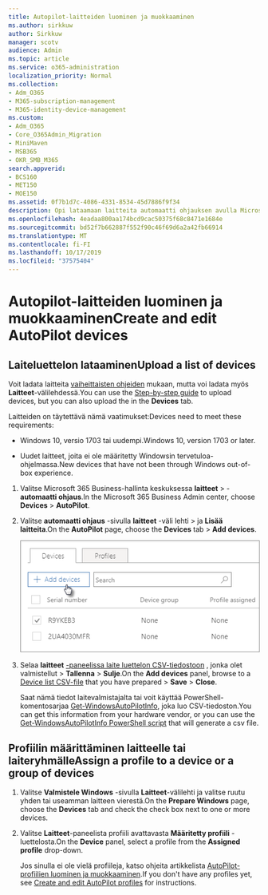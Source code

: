 ```yaml
---
title: Autopilot-laitteiden luominen ja muokkaaminen
ms.author: sirkkuw
author: Sirkkuw
manager: scotv
audience: Admin
ms.topic: article
ms.service: o365-administration
localization_priority: Normal
ms.collection:
- Adm_O365
- M365-subscription-management
- M365-identity-device-management
ms.custom:
- Adm_O365
- Core_O365Admin_Migration
- MiniMaven
- MSB365
- OKR_SMB_M365
search.appverid:
- BCS160
- MET150
- MOE150
ms.assetid: 0f7b1d7c-4086-4331-8534-45d7886f9f34
description: Opi lataamaan laitteita automaatti ohjauksen avulla Microsoft 365 Businessissa. Voit määrittää profiilin laitteelle tai laite ryhmälle.
ms.openlocfilehash: 4eadaa800aa174bcd9cac50375f68c8471e1684e
ms.sourcegitcommit: bd52f7b662887f552f90c46f69d6a2a42fb66914
ms.translationtype: MT
ms.contentlocale: fi-FI
ms.lasthandoff: 10/17/2019
ms.locfileid: "37575404"
---
```

# <a name="create-and-edit-autopilot-devices"></a><span data-ttu-id="a8885-104">Autopilot-laitteiden luominen ja muokkaaminen</span><span class="sxs-lookup"><span data-stu-id="a8885-104">Create and edit AutoPilot devices</span></span>

## <a name="upload-a-list-of-devices"></a><span data-ttu-id="a8885-105">Laiteluettelon lataaminen</span><span class="sxs-lookup"><span data-stu-id="a8885-105">Upload a list of devices</span></span>

<span data-ttu-id="a8885-106">Voit ladata laitteita [vaiheittaisten ohjeiden](add-autopilot-devices-and-profile.md) mukaan, mutta voi ladata myös **Laitteet**-välilehdessä.</span><span class="sxs-lookup"><span data-stu-id="a8885-106">You can use the [Step-by-step guide](add-autopilot-devices-and-profile.md) to upload devices, but you can also upload the in the **Devices** tab.</span></span> 
  
<span data-ttu-id="a8885-107">Laitteiden on täytettävä nämä vaatimukset:</span><span class="sxs-lookup"><span data-stu-id="a8885-107">Devices need to meet these requirements:</span></span>
  
- <span data-ttu-id="a8885-108">Windows 10, versio 1703 tai uudempi.</span><span class="sxs-lookup"><span data-stu-id="a8885-108">Windows 10, version 1703 or later.</span></span>
    
- <span data-ttu-id="a8885-109">Uudet laitteet, joita ei ole määritetty Windowsin tervetuloa-ohjelmassa.</span><span class="sxs-lookup"><span data-stu-id="a8885-109">New devices that have not been through Windows out-of-box experience.</span></span>

1. <span data-ttu-id="a8885-110">Valitse Microsoft 365 Business-hallinta keskuksessa **laitteet** \> - **automaatti ohjaus**.</span><span class="sxs-lookup"><span data-stu-id="a8885-110">In the Microsoft 365 Business Admin center, choose **Devices** \> **AutoPilot**.</span></span>
  
2. <span data-ttu-id="a8885-111">Valitse **automaatti ohjaus** -sivulla **laitteet** -väli lehti \> ja **Lisää laitteita**.</span><span class="sxs-lookup"><span data-stu-id="a8885-111">On the **AutoPilot** page, choose the **Devices** tab \> **Add devices**.</span></span>
    
    ![In the Devices tab, choose Add devices.](media/6ba81e22-c873-40ad-8a72-ce64d15ea6ba.png)
  
3. <span data-ttu-id="a8885-113">Selaa **laitteet** [-paneelissa laite luettelon CSV-tiedostoon](https://support.office.com/article/932e3676-2491-49f0-9177-d893d2f5276e) , jonka olet valmistellut \> **Tallenna** \> **Sulje**.</span><span class="sxs-lookup"><span data-stu-id="a8885-113">On the **Add devices** panel, browse to a [Device list CSV-file](https://support.office.com/article/932e3676-2491-49f0-9177-d893d2f5276e) that you have prepared \> **Save** \> **Close**.</span></span>
    
    <span data-ttu-id="a8885-114">Saat nämä tiedot laitevalmistajalta tai voit käyttää PowerShell-komentosarjaa [Get-WindowsAutoPilotInfo](https://www.powershellgallery.com/packages/Get-WindowsAutoPilotInfo), joka luo CSV-tiedoston.</span><span class="sxs-lookup"><span data-stu-id="a8885-114">You can get this information from your hardware vendor, or you can use the [Get-WindowsAutoPilotInfo PowerShell script](https://www.powershellgallery.com/packages/Get-WindowsAutoPilotInfo) that will generate a csv file.</span></span> 
    
## <a name="assign-a-profile-to-a-device-or-a-group-of-devices"></a><span data-ttu-id="a8885-115">Profiilin määrittäminen laitteelle tai laiteryhmälle</span><span class="sxs-lookup"><span data-stu-id="a8885-115">Assign a profile to a device or a group of devices</span></span>

1. <span data-ttu-id="a8885-116">Valitse **Valmistele Windows** -sivulla **Laitteet**-välilehti ja valitse ruutu yhden tai useamman laitteen vierestä.</span><span class="sxs-lookup"><span data-stu-id="a8885-116">On the **Prepare Windows** page, choose the **Devices** tab and check the check box next to one or more devices.</span></span> 
    
2. <span data-ttu-id="a8885-117">Valitse **Laitteet**-paneelista profiili avattavasta **Määritetty profiili** -luettelosta.</span><span class="sxs-lookup"><span data-stu-id="a8885-117">On the **Device** panel, select a profile from the **Assigned profile** drop-down.</span></span> 
    
    <span data-ttu-id="a8885-118">Jos sinulla ei ole vielä profiileja, katso ohjeita artikkelista [AutoPilot-profiilien luominen ja muokkaaminen](create-and-edit-autopilot-profiles.md).</span><span class="sxs-lookup"><span data-stu-id="a8885-118">If you don't have any profiles yet, see [Create and edit AutoPilot profiles](create-and-edit-autopilot-profiles.md) for instructions.</span></span> 
    
